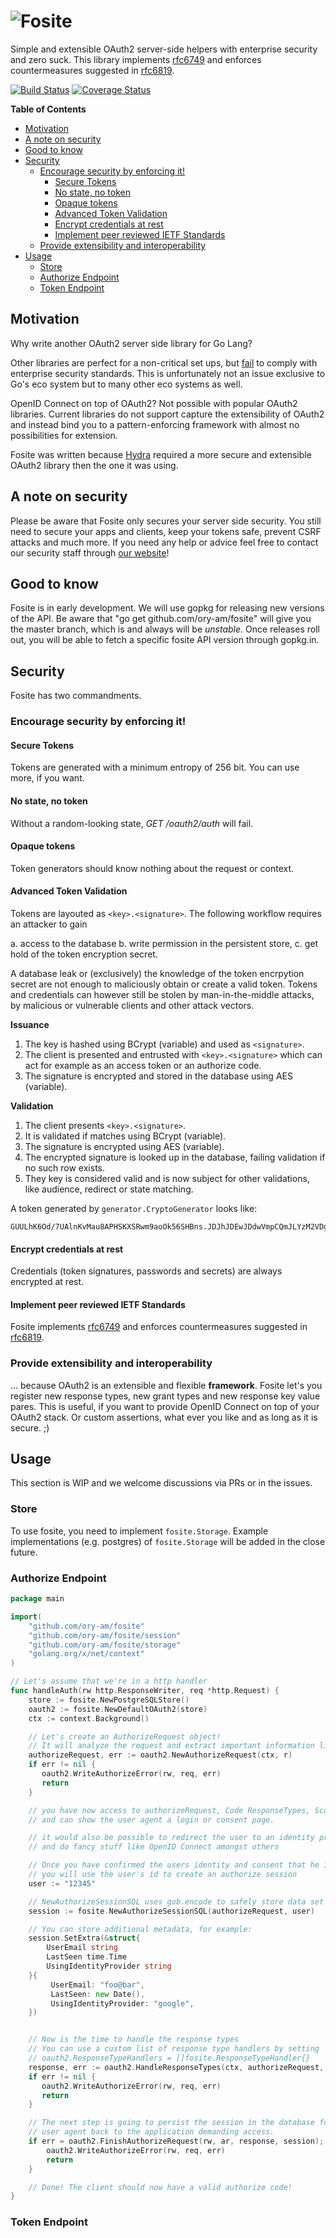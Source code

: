 # ![Fosite](fosite.png)

Simple and extensible OAuth2 server-side helpers with enterprise security and zero suck.
This library implements [rfc6749](https://tools.ietf.org/html/rfc6749) and enforces countermeasures suggested in [rfc6819](https://tools.ietf.org/html/rfc6819).

[![Build Status](https://travis-ci.org/ory-am/fosite.svg?branch=master)](https://travis-ci.org/ory-am/fosite?branch=master)
[![Coverage Status](https://coveralls.io/repos/ory-am/fosite/badge.svg?branch=master&service=github)](https://coveralls.io/github/ory-am/fosite?branch=master)

<!-- START doctoc generated TOC please keep comment here to allow auto update -->
<!-- DON'T EDIT THIS SECTION, INSTEAD RE-RUN doctoc TO UPDATE -->
**Table of Contents**

- [Motivation](#motivation)
- [A note on security](#a-note-on-security)
- [Good to know](#good-to-know)
- [Security](#security)
  - [Encourage security by enforcing it!](#encourage-security-by-enforcing-it)
    - [Secure Tokens](#secure-tokens)
    - [No state, no token](#no-state-no-token)
    - [Opaque tokens](#opaque-tokens)
    - [Advanced Token Validation](#advanced-token-validation)
    - [Encrypt credentials at rest](#encrypt-credentials-at-rest)
    - [Implement peer reviewed IETF Standards](#implement-peer-reviewed-ietf-standards)
  - [Provide extensibility and interoperability](#provide-extensibility-and-interoperability)
- [Usage](#usage)
  - [Store](#store)
  - [Authorize Endpoint](#authorize-endpoint)
  - [Token Endpoint](#token-endpoint)

<!-- END doctoc generated TOC please keep comment here to allow auto update -->

## Motivation

Why write another OAuth2 server side library for Go Lang?

Other libraries are perfect for a non-critical set ups, but [fail](https://github.com/RangelReale/osin/issues/107) to comply with enterprise security standards.
This is unfortunately not an issue exclusive to Go's eco system but to many other eco systems as well.

OpenID Connect on top of OAuth2? Not possible with popular OAuth2 libraries. Current libraries do not support capture
the extensibility of OAuth2 and instead bind you to a pattern-enforcing framework with almost no possibilities for extension.

Fosite was written because [Hydra](https://github.com/ory-am/hydra) required a more secure and extensible OAuth2 library
then the one it was using.

## A note on security

Please be aware that Fosite only secures your server side security. You still need to secure your apps and clients, keep
your tokens safe, prevent CSRF attacks and much more. If you need any help or advice feel free to contact our security
staff through [our website](https://ory.am/)!

## Good to know

Fosite is in early development. We will use gopkg for releasing new versions of the API.
Be aware that "go get github.com/ory-am/fosite" will give you the master branch, which is and always will be *unstable*.
Once releases roll out, you will be able to fetch a specific fosite API version through gopkg.in.

## Security

Fosite has two commandments.

### Encourage security by enforcing it!

#### Secure Tokens

Tokens are generated with a minimum entropy of 256 bit. You can use more, if you want.

#### No state, no token

Without a random-looking state, *GET /oauth2/auth* will fail.

#### Opaque tokens

Token generators should know nothing about the request or context.

#### Advanced Token Validation

Tokens are layouted as `<key>.<signature>`. The following workflow requires an attacker to gain

a. access to the database
b. write permission in the persistent store,
c. get hold of the token encryption secret.

A database leak or (exclusively) the knowledge of the token encrpytion secret are not enough to maliciously obtain or create a valid token. Tokens and credentials can
however still be stolen by man-in-the-middle attacks, by malicious or vulnerable clients and other attack vectors.

**Issuance**

1. The key is hashed using BCrypt (variable) and used as `<signature>`.
2. The client is presented and entrusted with `<key>.<signature>` which can act for example as an access token or an authorize code.
3. The signature is encrypted and stored in the database using AES (variable).

**Validation**

1. The client presents `<key>.<signature>`.
2. It is validated if <key> matches <signature> using BCrypt (variable).
3. The signature is encrypted using AES (variable).
4. The encrypted signature is looked up in the database, failing validation if no such row exists.
5. They key is considered valid and is now subject for other validations, like audience, redirect or state matching.

A token generated by `generator.CryptoGenerator` looks like:

```
GUULhK6Od/7UAlnKvMau8APHSKXSRwm9aoOk56SHBns.JDJhJDEwJDdwVmpCQmJLYzM2VDg1VHJ5aEdVOE81NVdRSkt6bHBHR1QwOC9pbTNFWmpQRXliTWRPeDQy
```

#### Encrypt credentials at rest

Credentials (token signatures, passwords and secrets) are always encrypted at rest.

#### Implement peer reviewed IETF Standards

Fosite implements [rfc6749](https://tools.ietf.org/html/rfc6749) and enforces countermeasures suggested in [rfc6819](https://tools.ietf.org/html/rfc6819).

### Provide extensibility and interoperability

... because OAuth2 is an extensible and flexible **framework**. Fosite let's you register new response types, new grant
types and new response key value pares. This is useful, if you want to provide OpenID Connect on top of your
OAuth2 stack. Or custom assertions, what ever you like and as long as it is secure. ;)

## Usage

This section is WIP and we welcome discussions via PRs or in the issues.

### Store

To use fosite, you need to implement `fosite.Storage`. Example implementations (e.g. postgres) of `fosite.Storage`
will be added in the close future.

### Authorize Endpoint

```go
package main

import(
    "github.com/ory-am/fosite"
    "github.com/ory-am/fosite/session"
    "github.com/ory-am/fosite/storage"
	"golang.org/x/net/context"
)

// Let's assume that we're in a http handler
func handleAuth(rw http.ResponseWriter, req *http.Request) {
    store := fosite.NewPostgreSQLStore()
    oauth2 := fosite.NewDefaultOAuth2(store)
    ctx := context.Background()

    // Let's create an AuthorizeRequest object!
    // It will analyze the request and extract important information like scopes, response type and others.
    authorizeRequest, err := oauth2.NewAuthorizeRequest(ctx, r)
    if err != nil {
       oauth2.WriteAuthorizeError(rw, req, err)
       return
    }

    // you have now access to authorizeRequest, Code ResponseTypes, Scopes ...
    // and can show the user agent a login or consent page.

    // it would also be possible to redirect the user to an identity provider (google, microsoft live, ...) here
    // and do fancy stuff like OpenID Connect amongst others

    // Once you have confirmed the users identity and consent that he indeed wants to give app XYZ authorization,
    // you will use the user's id to create an authorize session
    user := "12345"

    // NewAuthorizeSessionSQL uses gob.encode to safely store data set with SetExtra
    session := fosite.NewAuthorizeSessionSQL(authorizeRequest, user)

    // You can store additional metadata, for example:
    session.SetExtra(&struct{
        UserEmail string
        LastSeen time.Time
        UsingIdentityProvider string
    }{
         UserEmail: "foo@bar",
         LastSeen: new Date(),
         UsingIdentityProvider: "google",
    })


    // Now is the time to handle the response types
    // You can use a custom list of response type handlers by setting
    // oauth2.ResponseTypeHandlers = []fosite.ResponseTypeHandler{}
    response, err := oauth2.HandleResponseTypes(ctx, authorizeRequest, r)
    if err != nil {
       oauth2.WriteAuthorizeError(rw, req, err)
       return
    }

    // The next step is going to persist the session in the database for later use and redirect the
    // user agent back to the application demanding access.
    if err = oauth2.FinishAuthorizeRequest(rw, ar, response, session); err != nil {
        oauth2.WriteAuthorizeError(rw, req, err)
        return
    }

    // Done! The client should now have a valid authorize code!
}
```

### Token Endpoint